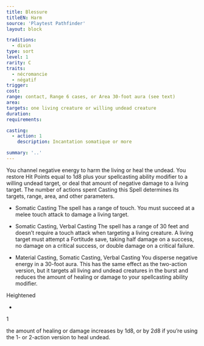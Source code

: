 ```yaml
---
title: Blessure
titleEN: Harm
source: 'Playtest Pathfinder'
layout: block

traditions:
  - divin
type: sort
level: 1
rarity: C
traits:
  - nécromancie
  - négatif
trigger: 
cost: 
range: contact, Range 6 cases, or Area 30-foot aura (see text)
area: 
targets: one living creature or willing undead creature
duration: 
requirements: 

casting:
  - action: 1
    description: Incantation somatique or more

summary: '..'
---
```

You channel negative energy to harm the living or heal the undead. You restore Hit Points equal to 1d8 plus your spellcasting ability modifier to a willing undead target, or deal that amount of negative damage to a living target. The number of actions spent Casting this Spell determines its targets, range, area, and other parameters.

- Somatic Casting The spell has a range of touch. You must succeed at a melee touch attack to damage a living target.

- Somatic Casting, Verbal Casting The spell has a range of 30 feet and doesn’t require a touch attack when targeting a living creature. A living target must attempt a Fortitude save, taking half damage on a success, no damage on a critical success, or double damage on a critical failure.

- Material Casting, Somatic Casting, Verbal Casting You disperse negative energy in a 30-foot aura. This has the same effect as the two-action version, but it targets all living and undead creatures in the burst and reduces the amount of healing or damage to your spellcasting ability modifier.

Heightened

-

1

the amount of healing or damage increases by 1d8, or by 2d8 if you’re using the 1- or 2-action version to heal undead.
